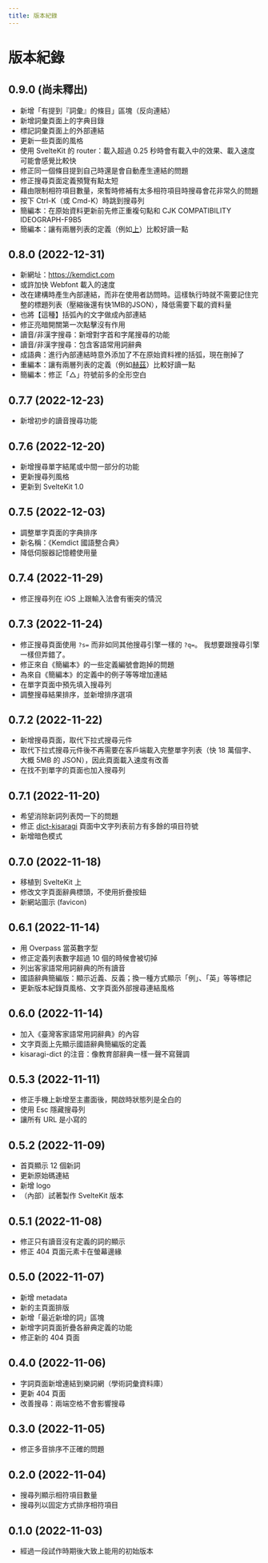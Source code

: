 ```yaml
---
title: 版本紀錄
---
```


# 版本紀錄

## 0.9.0 (尚未釋出)

- 新增「有提到『詞彙』的條目」區塊（反向連結）
- 新增詞彙頁面上的字典目錄
- 標記詞彙頁面上的外部連結
- 更新一些頁面的風格
- 使用 SvelteKit 的 router：載入超過 0.25 秒時會有載入中的效果、載入速度可能會感覺比較快
- 修正同一個條目提到自己時還是會自動產生連結的問題
- 修正搜尋頁面定義預覽有點太短
- 藉由限制相符項目數量，來暫時修補有太多相符項目時搜尋會花非常久的問題
- 按下 Ctrl-K（或 Cmd-K）時跳到搜尋列
- 簡編本：在原始資料更新前先修正重複句點和 CJK COMPATIBILITY IDEOGRAPH-F9B5
- 簡編本：讓有兩層列表的定義（例如[上](/word/上#dict_concised)）比較好讀一點

## 0.8.0 (2022-12-31)

- 新網址：<https://kemdict.com>
- 或許加快 Webfont 載入的速度
- 改在建構時產生內部連結，而非在使用者訪問時。這樣執行時就不需要記住完整的標題列表（壓縮後還有快1MB的JSON），降低需要下載的資料量
- 也將【這種】括弧內的文字做成內部連結
- 修正亮暗開關第一次點擊沒有作用
- 讀音/非漢字搜尋：新增對字首和字尾搜尋的功能
- 讀音/非漢字搜尋：包含客語常用詞辭典
- 成語典：進行內部連結時意外添加了不在原始資料裡的括弧，現在刪掉了
- 重編本：讓有兩層列表的定義（例如[赫茲](/word/赫茲#dict_revised)）比較好讀一點
- 簡編本：修正「△」符號前多的全形空白

## 0.7.7 (2022-12-23)

- 新增初步的讀音搜尋功能

## 0.7.6 (2022-12-20)

- 新增搜尋單字結尾或中間一部分的功能
- 更新搜尋列風格
- 更新到 SvelteKit 1.0

## 0.7.5 (2022-12-03)

- 調整單字頁面的字典排序
- 新名稱：《Kemdict 國語整合典》
- 降低伺服器記憶體使用量

## 0.7.4 (2022-11-29)

- 修正搜尋列在 iOS 上跟輸入法會有衝突的情況

## 0.7.3 (2022-11-24)

- 修正搜尋頁面使用 `?s=` 而非如同其他搜尋引擎一樣的 `?q=`。
  我想要跟搜尋引擎一樣但弄錯了。
- 修正來自《簡編本》的一些定義編號會跑掉的問題
- 為來自《簡編本》的定義中的例子等等增加連結
- 在單字頁面中預先填入搜尋列
- 調整搜尋結果排序，並新增排序選項

## 0.7.2 (2022-11-22)

- 新增搜尋頁面，取代下拉式搜尋元件
- 取代下拉式搜尋元件後不再需要在客戶端載入完整單字列表（快 18 萬個字、大概 5MB 的 JSON），因此頁面載入速度有改善
- 在找不到單字的頁面也加入搜尋列

## 0.7.1 (2022-11-20)

- 希望消除新詞列表閃一下的問題
- 修正 [dict-kisaragi](/dict-kisaragi) 頁面中文字列表前方有多餘的項目符號
- 新增暗色模式

## 0.7.0 (2022-11-18)

- 移植到 SvelteKit 上
- 修改文字頁面辭典標頭，不使用折疊按鈕
- 新網站圖示 (favicon)

## 0.6.1 (2022-11-14)

- 用 Overpass 當英數字型
- 修正定義列表數字超過 10 個的時候會被切掉
- 列出客家語常用詞辭典的所有讀音
- 國語辭典簡編版：顯示近義、反義；換一種方式顯示「例」、「英」等等標記
- 更新版本紀錄頁風格、文字頁面外部搜尋連結風格

## 0.6.0 (2022-11-14)

- 加入《臺灣客家語常用詞辭典》的內容
- 文字頁面上先顯示國語辭典簡編版的定義
- kisaragi-dict 的注音：像教育部辭典一樣一聲不寫聲調

## 0.5.3 (2022-11-11)

- 修正手機上新增至主畫面後，開啟時狀態列是全白的
- 使用 Esc 隱藏搜尋列
- 讓所有 URL 是小寫的

## 0.5.2 (2022-11-09)

- 首頁顯示 12 個新詞
- 更新原始碼連結
- 新增 logo
- （內部）試著製作 SvelteKit 版本

## 0.5.1 (2022-11-08)

- 修正只有讀音沒有定義的詞的顯示
- 修正 404 頁面元素卡在螢幕邊緣

## 0.5.0 (2022-11-07)

- 新增 metadata
- 新的主頁面排版
- 新增「最近新增的詞」區塊
- 新增字詞頁面折疊各辭典定義的功能
- 修正新的 404 頁面

## 0.4.0 (2022-11-06)

- 字詞頁面新增連結到樂詞網（學術詞彙資料庫）
- 更新 404 頁面
- 改善搜尋：兩端空格不會影響搜尋

## 0.3.0 (2022-11-05)

- 修正多音排序不正確的問題

## 0.2.0 (2022-11-04)

- 搜尋列顯示相符項目數量
- 搜尋列以固定方式排序相符項目

## 0.1.0 (2022-11-03)

- 經過一段試作時期後大致上能用的初始版本

